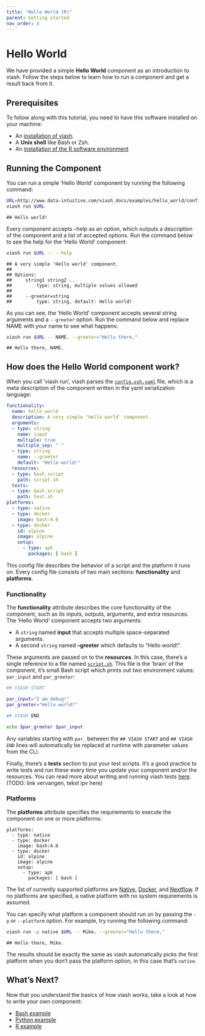 ```yaml
---
title: "Hello World (R)"
parent: Getting started
nav_order: 4
---
```


# Hello World

We have provided a simple **Hello World** component as an introduction
to viash. Follow the steps below to learn how to run a component and get
a result back from it.

## Prerequisites

To follow along with this tutorial, you need to have this software
installed on your machine:

-   An [installation of viash](../installation).
-   A **Unix shell** like Bash or Zsh.
-   An [installation of the R software
    environment](https://cran.r-project.org/mirrors.html)

## Running the Component

You can run a simple ‘Hello World’ component by running the following
command:

``` bash
URL=http://www.data-intuitive.com/viash_docs/examples/hello_world/config.vsh.yaml
viash run $URL
```

    ## Hello world!

Every component accepts –help as an option, which outputs a description
of the component and a list of accepted options. Run the command below
to see the help for the ‘Hello World’ component:

``` bash
viash run $URL -- --help
```

    ## A very simple 'Hello world' component.
    ## 
    ## Options:
    ##     string1 string2 ...
    ##         type: string, multiple values allowed
    ## 
    ##     --greeter=string
    ##         type: string, default: Hello world!

As you can see, the ‘Hello World’ component accepts several string
arguments and a `--greeter` option. Run the command below and replace
NAME with your name to see what happens:

``` bash
viash run $URL -- NAME. --greeter="Hello there,"
```

    ## Hello there, NAME.

## How does the Hello World component work?

When you call ‘viash run’, viash parses the
[`config.vsh.yaml`](http://www.data-intuitive.com/viash_docs/examples/hello_world/config.vsh.yaml)
file, which is a meta description of the component written in the yaml
serialization language:

``` yaml
functionality:
  name: hello_world
  description: A very simple 'Hello world' component.
  arguments:
  - type: string
    name: input
    multiple: true
    multiple_sep: " "
  - type: string
    name: --greeter
    default: "Hello world!"
  resources:
  - type: bash_script
    path: script.sh
  tests:
  - type: bash_script
    path: test.sh
platforms:
  - type: native
  - type: docker
    image: bash:4.0
  - type: docker
    id: alpine
    image: alpine
    setup:
      - type: apk
        packages: [ bash ]
```

This config file describes the behavior of a script and the platform it
runs on. Every config file consists of two main sections:
**functionality** and **platforms**.

### Functionality

The **functionality** attribute describes the core functionality of the
component, such as its inputs, outputs, arguments, and extra resources.
The ‘Hello World’ component accepts two arguments:

-   A `string` named **input** that accepts multiple space-separated
    arguments.
-   A second `string` named **–greeter** which defaults to “Hello
    world!”.

These arguments are passed on to the **resources**. In this case,
there’s a single reference to a file named
[`script.sh`](http://www.data-intuitive.com/viash_docs/examples/hello_world/script.sh).
This file is the ‘brain’ of the component, it’s small Bash script which
prints out two environment values: `par_input` and `par_greeter`:

``` bash
## VIASH START

par_input="I am debug!"
par_greeter="Hello world!"

## VIASH END

echo $par_greeter $par_input
```

Any variables starting with `par_` between the `## VIASH START` and
`## VIASH END` lines will automatically be replaced at runtime with
parameter values from the CLI.

Finally, there’s a **tests** section to put your test scripts. It’s a
good practice to write tests and run these every time you update your
component and/or the resources. You can read more about writing and
running viash tests
[here](http://www.data-intuitive.com/viash_docs/good_practices/testing/).
(TODO: link vervangen, tekst ipv here)

### Platforms

The **platforms** attribute specifies the requirements to execute the
component on one or more platforms:

    platforms:
      - type: native
      - type: docker
        image: bash:4.0
      - type: docker
        id: alpine
        image: alpine
        setup:
          - type: apk
            packages: [ bash ]

The list of currently supported platforms are
[Native](/config/platform-native/), [Docker](/config/platform-docker/),
and [Nextflow](/config/platform-nextflow/). If no platforms are
specified, a native platform with no system requirements is assumed.

You can specify what platform a component should run on by passing the
`-p` or `--platform` option. For example, try running the following
command:

``` bash
viash run -p native $URL -- Mike. --greeter="Hello there,"
```

    ## Hello there, Mike.

The results should be exactly the same as viash automatically picks the
first platform when you don’t pass the platform option, in this case
that’s `native`.

<!-- ## Exporting a Component -->
<!-- Components can be exported... TODO -->

## What’s Next?

Now that you understand the basics of how viash works, take a look at
how to write your own component:

-   [Bash example](/getting_started/example_bash)
-   [Python example](/getting_started/example_python)
-   [R example](/getting_started/example_r)
